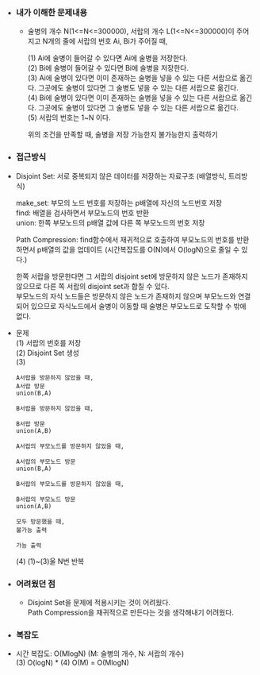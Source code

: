 - ### 내가 이해한 문제내용  
  - 술병의 개수 N(1<=N<=300000), 서랍의 개수 L(1<=N<=300000)이 주어지고 N개의 줄에 서랍의 번호 Ai, Bi가 주어질 때,     
      
    (1) Ai에 술병이 들어갈 수 있다면 Ai에 술병을 저장한다.  
    (2) Bi에 술병이 들어갈 수 있다면 Bi에 술병을 저장한다.  
    (3) Ai에 술병이 있다면 이미 존재하는 술병을 넣을 수 있는 다른 서랍으로 옮긴다. 그곳에도 술병이 있다면 그 술병도 넣을 수 있는 다른 서랍으로 옮긴다.  
    (4) Bi에 술병이 있다면 이미 존재하는 술병을 넣을 수 있는 다른 서랍으로 옮긴다. 그곳에도 술병이 있다면 그 술병도 넣을 수 있는 다른 서랍으로 옮긴다.  
    (5) 서랍의 번호는 1~N 이다.  
      
    위의 조건을 만족할 때, 술병을 저장 가능한지 불가능한지 출력하기  
    
 - ### 접근방식  
  - Disjoint Set: 서로 중복되지 않은 데이터를 저장하는 자료구조  (배열방식, 트리방식)  
    
    make_set: 부모의 노드 번호를 저장하는 p배열에 자신의 노드번호 저장  
    find: 배열을 검사하면서 부모노드의 번호 반환  
    union: 한쪽 부모노드의 p배열 값에 다른 쪽 부모노드의 번호 저장  
    
    Path Compression: find함수에서 재귀적으로 호출하여 부모노드의 번호를 반환하면서 p배열의 값을 업데이트 (시간복잡도를 O(N)에서 O(logN)으로 줄일 수 있다.)  
        
    한쪽 서랍을 방문한다면 그 서랍의 disjoint set에 방문하지 않은 노드가 존재하지 않으므로 다른 쪽 서랍의 disjoint set과 합칠 수 있다.  
    부모노드의 자식 노드들은 방문하지 않은 노드가 존재하지 않으며 부모노드와 연결되어 있으므로 자식노드에서 술병이 이동할 때 술병은 부모노드로 도착할 수 밖에 없다.    
    
  - 문제   
    (1) 서랍의 번호를 저장  
    (2) Disjoint Set 생성  
    (3)     
           
        A서랍을 방문하지 않았을 때,  
        A서랍 방문  
        union(B,A)  
          
        B서랍을 방문하지 않았을 때,   
          
        B서랍 방문  
        union(A,B) 
          
        A서랍의 부모노드를 방문하지 않았을 때,  
          
        A서랍의 부모노드 방문  
        union(B,A)  
          
        B서랍의 부모노드를 방문하지 않았을 때,  
        
        B서랍의 부모노드 방문  
        union(A,B)  
        
        모두 방문했을 때,  
        불가능 출력  
        
        가능 출력  
    (4) (1)~(3)울 N번 반복     
    
- ### 어려웠던 점  
  - Disjoint Set을 문제에 적용시키는 것이 어려웠다.  
    Path Compression을 재귀적으로 만든다는 것을 생각해내기 어려웠다.  
    
 - ### 복잡도  
  - 시간 복잡도: O(MlogN) (M: 술병의 개수, N: 서랍의 개수)  
    (3) O(logN) * (4) O(M) = O(MlogN)  
